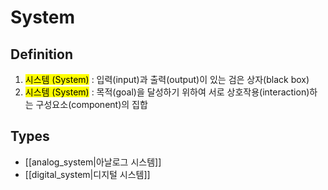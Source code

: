 # System

## Definition
1. <mark class="hltr-trippy">시스템 (System)</mark> : 입력(input)과 출력(output)이 있는 검은 상자(black box)
2. <mark class="hltr-trippy">시스템 (System)</mark> : 목적(goal)을 달성하기 위하여 서로 상호작용(interaction)하는 구성요소(component)의 집합

## Types
- [[analog_system|아날로그 시스템]]
- [[digital_system|디지털 시스템]]